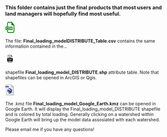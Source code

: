 ### This folder contains just the final products that most users and land managers will hopefully find most useful. 

<p align="left">
    <a href="https://github.com/cshuler/R2R_DIN_Loading_Model/blob/master/Final_products/Final_loading_modelDISTRIBUTE_Table.csv" title="Redirect to data">
       <img width="30" height="35" src=/Docs/Figs/web/csv_logo.png>
    </a>
</p>

The file: **Final_loading_modelDISTRIBUTE_Table.csv**  contains the same information contained in the...


<p align="left">
    <a href="https://github.com/cshuler/R2R_DIN_Loading_Model/tree/master/Final_products" title="Redirect to data">
      <img width="30" height="35" src=/Docs/Figs/web/shp.png>
    </a>
</p>

shapefile **Final_loading_model_DISTRIBUTE.shp** attribute table. Note that shapefiles can be opened in ArcGIS or Qgis. 


<p align="left">
    <a href="https://github.com/cshuler/R2R_DIN_Loading_Model/tree/master/Final_products" title="Redirect to data">
      <img width="30" height="35" src=/Docs/Figs/web/kml.jpg>
    </a>        
</p>

The .kmz file **Final_loading_model_Google_Earth.kmz** can be opened in Google Earth. It will display the Final_loading_model_DISTRIBUTE shapefile and is colored by total loading. Generally clicking on a watershed within Google Earth will bring up the model data assosiated with each watershed. 



Please email me if you have any questions! 
